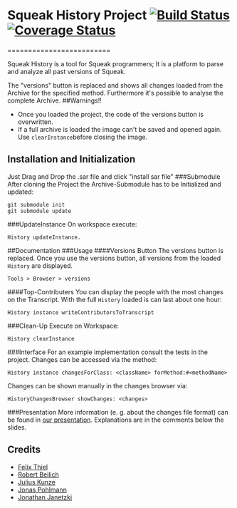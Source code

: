 # Squeak History Project  [![Build Status](https://travis-ci.org/hpi-swa-teaching/SWT16-Project-01.svg?branch=master)](https://travis-ci.org/hpi-swa-teaching/SWT16-Project-01)[![Coverage Status](https://coveralls.io/repos/github/hpi-swa-teaching/SWT16-Project-01/badge.svg?branch=master)](https://coveralls.io/github/hpi-swa-teaching/SWT16-Project-01?branch=master)
=========================


Squeak History is a tool for Squeak programmers;
It is a platform to parse and analyze all past versions of Squeak. 

The "versions" button is replaced and shows all changes loaded from the Archive for the specified method.
Furthermore it's possible to analyse the complete Archive.
##Warnings!!
* Once you loaded the project, the code of the versions button is overwritten.
* If a full archive is loaded the image can't be saved and opened again. Use
`clearInstance`before closing the image.

## Installation and Initialization
Just Drag and Drop the .sar file and click "install sar file"
###Submodule
After cloning the Project the Archive-Submodule has to be Initialized and updated:
``` shell
git submodule init
git submodule update
```
###UpdateInstance
On workspace execute:
``` smalltalk
History updateInstance.
```

##Documentation
###Usage
####Versions Button
The versions button is replaced. Once you use the versions button, all versions from the loaded `History` are displayed.
```
Tools > Browser > versions
```
####Top-Contributers
You can display the people with the most changes on the Transcript. With the full `History` loaded is can last about one hour:
```smalltalk
History instance writeContributorsToTranscript
```
###Clean-Up
Execute on Workspace:
```smalltalk
History clearInstance
```
###Interface
For an example implementation consult the tests in the project.
Changes can be accessed via the method:
```smalltalk
History instance changesForClass: <className> forMethod:#<methodName>
```
Changes can be shown manually in the changes browser via:
```smalltalk
HistoryChangesBrowser showChanges: <changes>
```

###Presentation
More information (e. g. about the changes file format) can be found in [our presentation](https://docs.google.com/presentation/d/1QWh2Hi8F1zkmSdmuBmypmDYzYWWFsMUxKecAOb7HFPo/edit?usp=sharing). Explanations are in the comments below the slides.


## Credits
*  [Felix Thiel](https://github.com/iLoach)
*  [Robert Beilich](https://github.com/RobertBeilich)
*  [Julius Kunze](https://github.com/JuliusKunze)
*  [Jonas Pohlmann](https://github.com/PoJo93)
*  [Jonathan Janetzki](https://github.com/jjanetzki)

